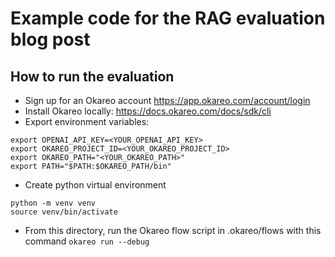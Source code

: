 # Example code for the RAG evaluation blog post

## How to run the evaluation

- Sign up for an Okareo account https://app.okareo.com/account/login
- Install Okareo locally: https://docs.okareo.com/docs/sdk/cli
- Export environment variables: 

```export OKAREO_API_KEY=<YOUR_OKAREO_API_KEY>
export OPENAI_API_KEY=<YOUR_OPENAI_API_KEY>
export OKAREO_PROJECT_ID=<YOUR_OKAREO_PROJECT_ID>
export OKAREO_PATH="<YOUR_OKAREO_PATH>"
export PATH="$PATH:$OKAREO_PATH/bin"
```

- Create python virtual environment
```
python -m venv venv
source venv/bin/activate
```

- From this directory, run the Okareo flow script in .okareo/flows with this command ```okareo run --debug```
